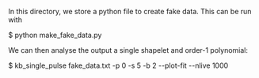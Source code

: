 In this directory, we store a python file to create fake data. This can be run with

  $ python make_fake_data.py

We can then analyse the output a single shapelet and order-1 polynomial:

  $ kb_single_pulse fake_data.txt -p 0 -s 5 -b 2 --plot-fit --nlive 1000

